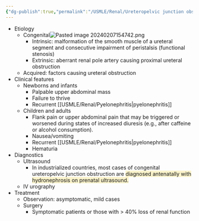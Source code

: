 ```yaml
---
{"dg-publish":true,"permalink":"/USMLE/Renal/Ureteropelvic junction obstruction/"}
---
```


- Etiology
	- Congenital![Pasted image 20240207154742.png](/img/user/appendix/Pasted%20image%2020240207154742.png)
		- Intrinsic: malformation of the smooth muscle of a ureteral segment and consecutive impairment of peristalsis (functional stenosis)
		- Extrinsic: aberrant renal pole artery causing proximal ureteral obstruction
	- Acquired: factors causing ureteral obstruction
- Clinical features
	- Newborns and infants
		- Palpable upper abdominal mass
		- Failure to thrive
		- Recurrent [[USMLE/Renal/Pyelonephritis\|pyelonephritis]]
	- Children and adults
		- Flank pain or upper abdominal pain that may be triggered or worsened during states of increased diuresis (e.g., after caffeine or alcohol consumption).
		- Nausea/vomiting
		- Recurrent [[USMLE/Renal/Pyelonephritis\|pyelonephritis]]
		- Hematuria
- Diagnostics
	- Ultrasound
		- In industrialized countries, most cases of congenital ureteropelvic junction obstruction are <span style="background:rgba(240, 200, 0, 0.2)">diagnosed antenatally with hydronephrosis on prenatal ultrasound.</span>
	- IV urography
- Treatment
	- Observation: asymptomatic, mild cases
	- Surgery
		- Symptomatic patients or those with > 40% loss of renal function
